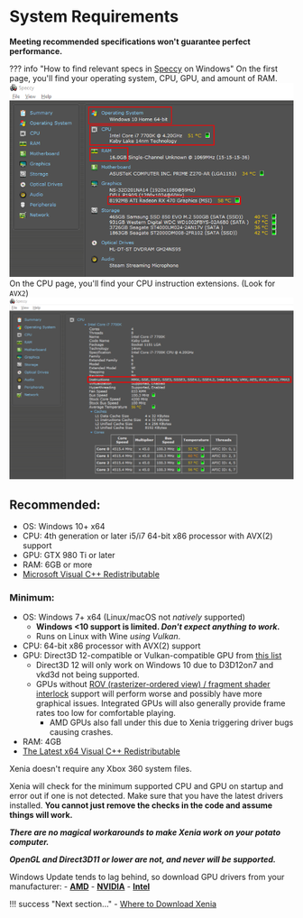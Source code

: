 # System Requirements

**Meeting recommended specifications won't guarantee perfect performance.**

??? info "How to find relevant specs in [Speccy](https://www.ccleaner.com/speccy) on Windows"
	On the first page, you'll find your operating system, CPU, GPU, and amount of RAM.
	![Use Speccy to find OS, CPU, RAM, and GPU](images/speccy_1.png)
	On the CPU page, you'll find your CPU instruction extensions. (Look for `AVX2`)
	![Use Speccy to find CPU extension support](images/speccy_2.png)

<!--- TODO(halotroop2288)
??? info "How to find relevant specs on Linux"
	1.	Enter [this command](https://www.howtoforge.com/linux-lscpu-command/) on the command line to see information about your CPU:
		```sh
		lscpu
		```
		You're looking for the Model name, and `avx2` under Flags.
	2.	Enter [this command](https://www.tutorialspoint.com/unix_commands/lspci.htm) to see information about your gpu.
		```sh
		lspci
		```
		The first line should say the name of your graphics device.
--->

## Recommended:

* OS: Windows 10+ x64
* CPU: 4th generation or later i5/i7 64-bit x86 processor with AVX(2) support
* GPU: GTX 980 Ti or later
* RAM: 6GB or more
* [Microsoft Visual C++ Redistributable](https://aka.ms/vs/16/release/vc_redist.x64.exe)

### Minimum:

* OS: Windows 7+ x64 (Linux/macOS not *natively* supported)
  * **Windows <10 support is limited. *Don't expect anything to work.***
  * Runs on Linux with Wine *using Vulkan*.
* CPU: 64-bit x86 processor with AVX(2) support
* GPU: Direct3D 12-compatible or Vulkan-compatible GPU from [this list](https://vulkan.gpuinfo.org/)
  * Direct3D 12 will only work on Windows 10 due to D3D12on7 and vkd3d not being supported.
  * GPUs without [ROV (rasterizer-ordered view) / fragment shader interlock](FAQ#what-is-rov) support will perform worse and possibly have more graphical issues. Integrated GPUs will also generally provide frame rates too low for comfortable playing.
    * AMD GPUs also fall under this due to Xenia triggering driver bugs causing crashes.
* RAM: 4GB
* [The Latest x64 Visual C++ Redistributable](https://support.microsoft.com/en-us/help/2977003/the-latest-supported-visual-c-downloads)

Xenia doesn't require any Xbox 360 system files.

Xenia will check for the minimum supported CPU and GPU on startup and error out
if one is not detected. Make sure that you have the latest drivers installed. **You cannot just remove the checks in the code and assume things will work.**

***There are no magical workarounds to make Xenia work on your potato computer.***

***OpenGL and Direct3D11 or lower are not, and never will be supported.***

Windows Update tends to lag behind, so download GPU drivers from your manufacturer:
	- **[AMD](https://www.amd.com/en/support)**
	- **[NVIDIA](https://www.nvidia.com/Download/index.aspx)**
	- **[Intel](https://downloadcenter.intel.com/product/80939/Graphics-Drivers)**

!!! success "Next section..."
	- [Where to Download Xenia](download)
